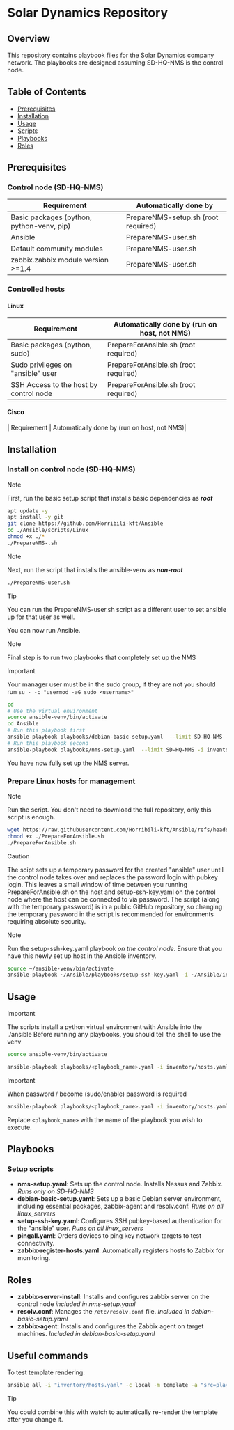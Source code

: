 # Solar Dynamics Repository

## Overview
This repository contains playbook files for the Solar Dynamics company network. The playbooks are designed assuming SD-HQ-NMS is the control node. 

## Table of Contents
- [Prerequisites](#prerequisites)
- [Installation](#installation)
- [Usage](#usage)
- [Scripts](#scripts)
- [Playbooks](#playbooks)
- [Roles](#roles)

## Prerequisites

### Control node (SD-HQ-NMS)
| Requirement                                              | Automatically done by                       |
|----------------------------------------------------------|---------------------------------------------|
| Basic packages (python, python-venv, pip)                | PrepareNMS-setup.sh (root required)         |
| Ansible                                                  | PrepareNMS-user.sh                          |
| Default community modules                                | PrepareNMS-user.sh                          |
| zabbix.zabbix module version >=1.4                       | PrepareNMS-user.sh                          |


### Controlled hosts

#### Linux
| Requirement                                              | Automatically done by (run on host, not NMS)|
|----------------------------------------------------------|---------------------------------------------|
| Basic packages (python, sudo)                            | PrepareForAnsible.sh (root required)        |
| Sudo privileges on "ansible" user                        | PrepareForAnsible.sh (root required)        |
| SSH Access to the host by control node                   | PrepareForAnsible.sh (root required)        |

#### Cisco
| Requirement                                              | Automatically done by (run on host, not NMS)|


## Installation

### Install on control node (SD-HQ-NMS)

> [!NOTE]
> First, run the basic setup script that installs basic dependencies as ***root***

```bash
apt update -y
apt install -y git 
git clone https://github.com/Horribili-kft/Ansible
cd ./Ansible/scripts/Linux
chmod +x ./*
./PrepareNMS-.sh
```

> [!NOTE]
> Next, run the script that installs the ansible-venv as ***non-root***

```bash
./PrepareNMS-user.sh
```

> [!TIP]
> You can run the PrepareNMS-user.sh script as a different user to set ansible up for that user as well.

You can now run Ansible.

> [!NOTE]
> Final step is to run two playbooks that completely set up the NMS

> [!IMPORTANT]
> Your manager user must be in the sudo group, if they are not you should run
> `su - -c "usermod -aG sudo <username>"`

```bash
cd
# Use the virtual environment
source ansible-venv/bin/activate
cd Ansible
# Run this playbook first
ansible-playbook playbooks/debian-basic-setup.yaml  --limit SD-HQ-NMS -i inventory/hosts.yaml --ask-become-pass
# Run this playbook second
ansible-playbook playbooks/nms-setup.yaml  --limit SD-HQ-NMS -i inventory/hosts.yaml --ask-become-pass
```

You have now fully set up the NMS server.


### Prepare Linux hosts for management

> [!NOTE]
> Run the script. You don't need to download the full repository, only this script is enough.

```bash
wget https://raw.githubusercontent.com/Horribili-kft/Ansible/refs/heads/main/scripts/Linux/PrepareForAnsible.sh
chmod +x ./PrepareForAnsible.sh
./PrepareForAnsible.sh
```

> [!CAUTION]
> The scipt sets up a temporary password for the created "ansible" user until the control node takes over and replaces the password login with pubkey login.
> This leaves a small window of time between you running PrepareForAnsible.sh on the host and setup-ssh-key.yaml on the control node where the host can be connected to via password.
> The script (along with the temporary password) is in a public GitHub repository, so changing the temporary password in the script is recommended for environments requiring absolute security.


> [!NOTE]
> Run the setup-ssh-key.yaml playbook *on the control node*. 
> Ensure that you have this newly set up host in the Ansible inventory.

```bash
source ~/ansible-venv/bin/activate
ansible-playbook ~/Ansible/playbooks/setup-ssh-key.yaml -i ~/Ansible/inventory/hosts.yaml --ask-become-pass
```



## Usage
> [!IMPORTANT]
> The scripts install a python virtual environment with Ansible into the ./ansible
> Before running any playbooks, you should tell the shell to use the venv

```bash
source ansible-venv/bin/activate
```

```bash
ansible-playbook playbooks/<playbook_name>.yaml -i inventory/hosts.yaml
```
> [!IMPORTANT]
> When password / become (sudo/enable) password is required

```bash
ansible-playbook playbooks/<playbook_name>.yaml -i inventory/hosts.yaml --ask-pass --ask-become-pass
```


Replace `<playbook_name>` with the name of the playbook you wish to execute.

## Playbooks

### Setup scripts
- **nms-setup.yaml**: Sets up the control node. Installs Nessus and Zabbix. *Runs only on SD-HQ-NMS*
- **debian-basic-setup.yaml**: Sets up a basic Debian server environment, including essential packages, zabbix-agent and resolv.conf. *Runs on all linux_servers*
- **setup-ssh-key.yaml**: Configures SSH pubkey-based authentication for the "ansible" user. *Runs on all linux_servers*
- **pingall.yaml**: Orders devices to ping key network targets to test connectivity.
- **zabbix-register-hosts.yaml**: Automatically registers hosts to Zabbix for monitoring.

## Roles
- **zabbix-server-install**: Installs and configures zabbix server on the control node *included in nms-setup.yaml*
- **resolv.conf**: Manages the `/etc/resolv.conf` file. *Included in debian-basic-setup.yaml*
- **zabbix-agent**: Installs and configures the Zabbix agent on target machines. *Included in debian-basic-setup.yaml*


## Useful commands

To test template rendering:

```bash
ansible all -i "inventory/hosts.yaml" -c local -m template -a "src=playbooks/roles/cisco-config/templates/vlan_interface.j2 dest=./test.txt" --limit HQ-MLS1
```

> [!TIP]
> You could combine this with watch to autmatically re-render the template after you change it.